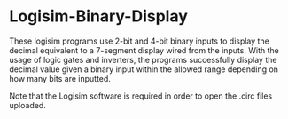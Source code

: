# Logisim-Binary-Display
These logisim programs use 2-bit and 4-bit binary inputs to display the decimal equivalent to a 7-segment display wired from the inputs. With the usage of logic gates and inverters, the programs successfully display the decimal value given a binary input within the allowed range depending on how many bits are inputted.

Note that the Logisim software is required in order to open the .circ files uploaded.
